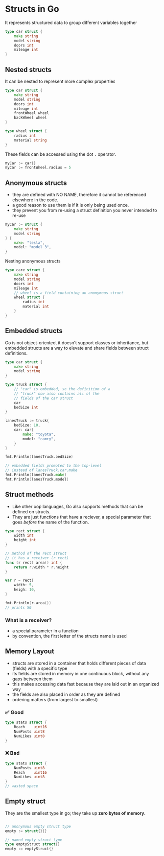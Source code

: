 # Structs in Go

It represents structured data to group different variables together

<!-- is this the equivalent of a class? -->

```go
type car struct {
    make string
    model string
    doors int
    mileage int
}
```

## Nested structs

It can be nested to represent more complex properties

```go
type car struct {
    make string
    model string
    doors int
    mileage int
    frontWheel wheel
    backWheel wheel
}

type wheel struct {
    radius int
    material string
}
```

These fields can be accessed using the dot `.` operator.

```go
myCar := car{}
myCar := frontWheel.radius = 5
```

## Anonymous structs

- they are defined with NO NAME, therefore it cannot be referenced elsewhere in the code.
- a good reason to use them is if it is only being used once.
- they prevent you from re-using a struct definition you never intended to re-use

```go
myCar := struct {
    make string
    model string
} {
    make: "tesla",
    model: "model 3",
}
```

Nesting anonymous structs

```go
type care struct {
    make string
    model string
    doors int
    mileage int
    // wheel is a field containing an anonymous struct
    wheel struct {
        radius int
        material int
    }
}
```

## Embedded structs

Go is not object-oriented, it doesn't support classes or inheritance, but embedded structs are a way to elevate and share fields between struct definitions.

<!-- i think they are the equivalent of a parent class -->

```go
type car struct {
    make string
    model string
}

type truck struct {
    // "car" is embedded, so the definition of a
    // "truck" now also contains all of the
    // fields of the car struct
    car
    bedSize int
}
```

```go
lanesTruck := truck{
    bedSize: 10,
    car: car{
        make: "toyota",
        model: "camry",
    }
}

fmt.Println(lanesTruck.bedSize)

// embedded fields promoted to the top-level
// instead of lanesTruck.car.make
fmt.Println(lanesTruck.make)
fmt.Println(lanesTruck.model)
```

## Struct methods

- Like other oop languages, Go also supports methods that can be defined on structs.
- They are just functions that have a reciever, a special parameter that goes _before_ the name of the function.

```go
type rect struct {
    width int
    height int
}

// method of the rect struct
// it has a receiver (r rect)
func (r rect) area() int {
    return r.width * r.height
}

var r = rect{
    width: 5,
    heigh: 10,
}

fmt.Println(r.area())
// prints 50
```

### What is a receiver?

- a special parameter in a function
- by convention, the first letter of the structs name is used

## Memory Layout

- structs are stored in a container that holds different pieces of data (fields) with a specific type
- its fields are stored in memory in one continuous block, without any gaps between them
- this makes accessing data fast because they are laid out in an organized way
- the fields are also placed in order as they are defined
- ordering matters (from largest to smallest)

### ✅ Good

```go
type stats struct {
    Reach    uint16
    NumPosts uint8
    NumLikes uint8
}
```

### ❌ Bad

```go
type stats struct {
    NumPosts uint8
    Reach    uint16
    NumLikes uint8
}
// wasted space
```

## Empty struct

They are the smallest type in go; they take up **zero bytes of memory**.

```go

// anonymous empty struct type
empty := struct{}{}

// named empty struct type
type emptyStruct struct{}
empty := emptyStruct{}
```
